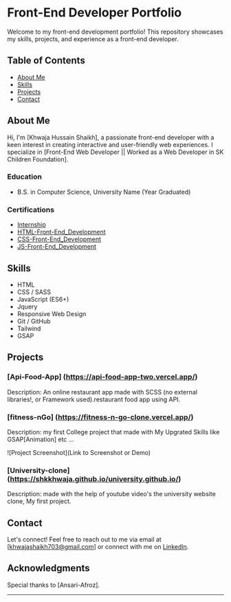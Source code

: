 # Front-End Developer Portfolio

Welcome to my front-end development portfolio! This repository showcases my skills, projects, and experience as a front-end developer.

## Table of Contents

- [About Me](#about-me)
- [Skills](#skills)
- [Projects](#projects)
- [Contact](#contact)

## About Me

Hi, I'm [Khwaja Hussain Shaikh], a passionate front-end developer with a keen interest in creating interactive and user-friendly web experiences. I specialize in [Front-End Web Developer || Worked as a Web Developer in SK Children Foundation].

### Education

- B.S. in Computer Science, University Name (Year Graduated)

### Certifications

- [Internship](https://drive.google.com/file/d/10EbHxFCHhdYWUm0D5kLRFEtA974hvyka/view?usp=drive_link)
- [HTML-Front-End_Development](https://drive.google.com/drive/u/0/folders/105QjbwQbhrkRF6OPq5sipLrl7HhCV6RM)
- [CSS-Front-End_Development](https://drive.google.com/drive/u/0/folders/105QjbwQbhrkRF6OPq5sipLrl7HhCV6RM)
- [JS-Front-End_Development](https://drive.google.com/drive/u/0/folders/105QjbwQbhrkRF6OPq5sipLrl7HhCV6RM)

## Skills

- HTML
- CSS / SASS
- JavaScript (ES6+)
- Jquery
- Responsive Web Design
- Git / GitHub
- Tailwind
- GSAP

## Projects

### [Api-Food-App] (https://api-food-app-two.vercel.app/)

Description: An online restaurant app made with SCSS (no external libraries!, or Framework used).restaurant food app using API.


### [fitness-nGo] (https://fitness-n-go-clone.vercel.app/)

Description: my first College project  that made with My Upgrated Skills like GSAP[Animation] etc ...

![Project Screenshot](Link to Screenshot or Demo)

### [University-clone] (https://shkkhwaja.github.io/university.github.io/)

Description: made with the help of youtube video's the university website clone, My first project.


## Contact

Let's connect! Feel free to reach out to me via email at [khwajashaikh703@gmail.com] or connect with me on [LinkedIn](https://www.linkedin.com/in/khwaja-shaikh-960b981b1/).

## Acknowledgments

Special thanks to [Ansari-Afroz].

---

